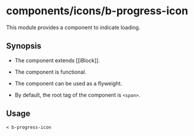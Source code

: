 # components/icons/b-progress-icon

This module provides a component to indicate loading.

## Synopsis

* The component extends [[iBlock]].

* The component is functional.

* The component can be used as a flyweight.

* By default, the root tag of the component is `<span>`.

## Usage

```
< b-progress-icon
```
